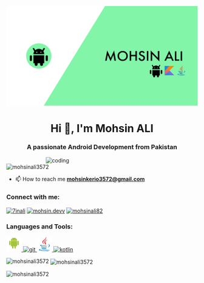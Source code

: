 ![logo](https://github.com/MohsinAli3572/MohsinAli3572/blob/main/Adobe_Express_20230721_1933030_1.png)
<h1 align="center">Hi 👋, I'm Mohsin ALI</h1>
<h3 align="center">A passionate Android Development from Pakistan</h3>

<img align="right" alt="coding" width="400" src="https://user-images.githubusercontent.com/55389276/140866485-8fb1c876-9a8f-4d6a-98dc-08c4981eaf70.gif">

<p align="left"> <img src="https://komarev.com/ghpvc/?username=mohsinali3572&label=Profile%20views&color=0e75b6&style=flat" alt="mohsinali3572" /> </p>

- 📫 How to reach me **mohsinkerio3572@gmail.com**

<h3 align="left">Connect with me:</h3>
<p align="left">
<a href="https://linkedin.com/in/7inali" target="blank"><img align="center" src="https://raw.githubusercontent.com/rahuldkjain/github-profile-readme-generator/master/src/images/icons/Social/linked-in-alt.svg" alt="7inali" height="30" width="40" /></a>
<a href="https://instagram.com/mohsin.devv" target="blank"><img align="center" src="https://raw.githubusercontent.com/rahuldkjain/github-profile-readme-generator/master/src/images/icons/Social/instagram.svg" alt="mohsin.devv" height="30" width="40" /></a>
<a href="https://www.behance.net/mohsinali82" target="blank"><img align="center" src="https://raw.githubusercontent.com/rahuldkjain/github-profile-readme-generator/master/src/images/icons/Social/behance.svg" alt="mohsinali82" height="30" width="40" /></a>
</p>

<h3 align="left">Languages and Tools:</h3>
<p align="left"> <a href="https://developer.android.com" target="_blank" rel="noreferrer"> <img src="https://raw.githubusercontent.com/devicons/devicon/master/icons/android/android-original-wordmark.svg" alt="android" width="40" height="40"/> </a> <a href="https://git-scm.com/" target="_blank" rel="noreferrer"> <img src="https://www.vectorlogo.zone/logos/git-scm/git-scm-icon.svg" alt="git" width="40" height="40"/> </a> <a href="https://www.java.com" target="_blank" rel="noreferrer"> <img src="https://raw.githubusercontent.com/devicons/devicon/master/icons/java/java-original.svg" alt="java" width="40" height="40"/> </a> <a href="https://kotlinlang.org" target="_blank" rel="noreferrer"> <img src="https://www.vectorlogo.zone/logos/kotlinlang/kotlinlang-icon.svg" alt="kotlin" width="40" height="40"/> </a> </p>

<p><img align="left" src="https://github-readme-stats.vercel.app/api/top-langs?username=mohsinali3572&show_icons=true&locale=en&layout=compact" alt="mohsinali3572" /></p>

<p>&nbsp;<img align="center" src="https://github-readme-stats.vercel.app/api?username=mohsinali3572&show_icons=true&locale=en" alt="mohsinali3572" /></p>

<p><img align="center" src="https://github-readme-streak-stats.herokuapp.com/?user=mohsinali3572&" alt="mohsinali3572" /></p>

